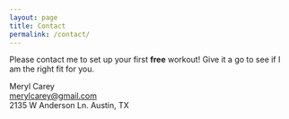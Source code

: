 ```yaml
---
layout: page
title: Contact
permalink: /contact/
---
```


Please contact me to set up your first **free** workout! Give it a go to see if I am the right fit for you.

Meryl Carey  
<merylcarey@gmail.com>  
2135 W Anderson Ln. Austin, TX
